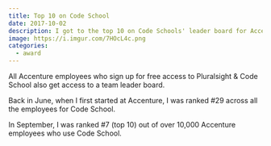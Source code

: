 ```yaml
---
title: Top 10 on Code School
date: 2017-10-02
description: I got to the top 10 on Code Schools' leader board for Accenture out of over 10,000 employees.
image: https://i.imgur.com/7HOcL4c.png
categories:
  - award
---
```


All Accenture employees who sign up for free access to Pluralsight & Code School also get access to a team leader board.

Back in June, when I first started at Accenture, I was ranked #29 across all the employees for Code School.

In September, I was ranked #7 (top 10) out of over 10,000 Accenture employees who use Code School.
